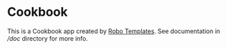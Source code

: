 Cookbook
========

This is a Cookbook app created by [Robo Templates](http://robotemplates.com/).
See documentation in _/doc_ directory for more info.
